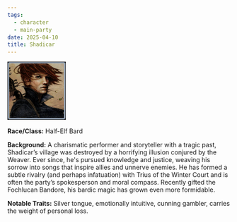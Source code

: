 ```yaml
---
tags:
  - character
  - main-party
date: 2025-04-10
title: Shadicar
---
```


![shadicar.png](/images/shadicar.png)

**Race/Class:** Half-Elf Bard

**Background:** A charismatic performer and storyteller with a tragic past, Shadicar’s village was destroyed by a horrifying illusion conjured by the Weaver. Ever since, he's pursued knowledge and justice, weaving his sorrow into songs that inspire allies and unnerve enemies. He has formed a subtle rivalry (and perhaps infatuation) with Trius of the Winter Court and is often the party’s spokesperson and moral compass. Recently gifted the Fochlucan Bandore, his bardic magic has grown even more formidable.

**Notable Traits:** Silver tongue, emotionally intuitive, cunning gambler, carries the weight of personal loss.